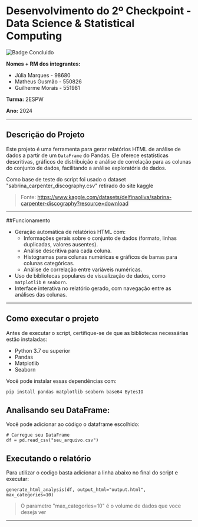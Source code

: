 # Desenvolvimento do 2º Checkpoint - Data Science & Statistical Computing
![Badge Concluido](https://img.shields.io/badge/STATUS-CONCLUIDO-GREEN)

**Nomes + RM dos integrantes:**
- Júlia Marques - 98680
- Matheus Gusmão - 550826
- Guilherme Morais - 551981

**Turma:** 2ESPW

**Ano:** 2024
___
## Descrição do Projeto
Este projeto é uma ferramenta para gerar relatórios HTML de análise de dados a partir de um `DataFrame` do Pandas. Ele oferece estatísticas descritivas, gráficos de distribuição e análise de correlação para as colunas do conjunto de dados, facilitando a análise exploratória de dados.

Como base de teste do script foi usado o dataset "sabrina_carpenter_discography.csv" retirado do site kaggle
> Fonte: https://www.kaggle.com/datasets/delfinaoliva/sabrina-carpenter-discography?resource=download

___
##Funcionamento
- Geração automática de relatórios HTML com:
  - Informações gerais sobre o conjunto de dados (formato, linhas duplicadas, valores ausentes).
  - Análise descritiva para cada coluna.
  - Histogramas para colunas numéricas e gráficos de barras para colunas categóricas.
  - Análise de correlação entre variáveis numéricas.
- Uso de bibliotecas populares de visualização de dados, como `matplotlib` e `seaborn`.
- Interface interativa no relatório gerado, com navegação entre as análises das colunas.

___
## Como executar o projeto
Antes de executar o script, certifique-se de que as bibliotecas necessárias estão instaladas:

- Python 3.7 ou superior
- Pandas
- Matplotlib
- Seaborn

Você pode instalar essas dependências com:

```bash
pip install pandas matplotlib seaborn base64 BytesIO
```
## Analisando seu DataFrame:

Você pode adicionar ao código o dataframe escolhido:
```
# Carregue seu DataFrame
df = pd.read_csv("seu_arquivo.csv")
```
## Executando o relatório
Para utilizar o codigo basta adicionar a linha abaixo no final do script e executar:
```
generate_html_analysis(df, output_html="output.html", max_categories=10)
```
> O parametro "max_categories=10" é o volume de dados que voce deseja ver
_____
